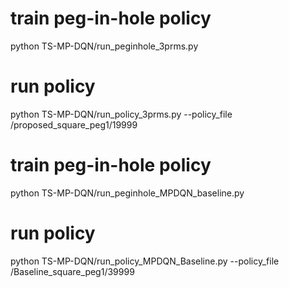 # train peg-in-hole policy
python TS-MP-DQN/run_peginhole_3prms.py 

# run policy
python TS-MP-DQN/run_policy_3prms.py --policy_file /proposed_square_peg1/19999 


# train peg-in-hole policy
python TS-MP-DQN/run_peginhole_MPDQN_baseline.py

# run policy
python TS-MP-DQN/run_policy_MPDQN_Baseline.py --policy_file /Baseline_square_peg1/39999
